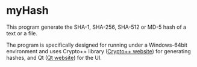 # myHash

This program generate the SHA-1, SHA-256, SHA-512 or MD-5 hash of a text or a file.

The program is specifically designed for running under a Windows-64bit environment and uses Crypto++ library ([Crypto++ website](https://www.cryptopp.com/)) for generating hashes, and Qt ([Qt website](https://www.qt.io/)) for the UI. 
